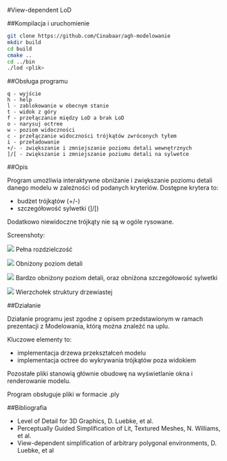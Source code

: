 
#View-dependent LoD

##Kompilacja i uruchomienie

~~~bash
git clone https://github.com/Cinabaar/agh-modelowanie
mkdir build
cd build
cmake ..
cd ../bin
./lod <plik>
~~~

##Obsługa programu

~~~
q - wyjście
h - help
l - zablokowanie w obecnym stanie
t - widok z góry
f - przełączanie między LoD a brak LoD
o - narysuj octree
w - poziom widoczności
c - przełączanie widoczności trójkątów zwróconych tyłem
i - przeładowanie
+/- - zwiększanie i zmniejszanie poziomu detali wewnętrznych
]/[ - zwiększanie i zmniejszanie poziumu detali na sylwetce
~~~

##Opis

Program umożliwia interaktywne obniżanie i zwiększanie poziomu detali danego modelu w zależności od podanych kryteriów. Dostępne krytera to:

- budżet trójkątów (+/-)
- szczegółowość sylwetki (]/[)

Dodatkowo niewidoczne trójkąty nie są w ogóle rysowane.

Screenshoty:

![](http://i.imgur.com/I3HdNhr.png)
Pełna rozdzielczość

![](http://i.imgur.com/dw3Ltzh.png)
Obniżony poziom detali

![](http://i.imgur.com/FVuGWqV.png)
Bardzo obniżony poziom detali, oraz obniżona szczegółowość sylwetki

![](http://i.imgur.com/2QvN3h3.png)
Wierzchołek struktury drzewiastej

##Działanie

Działanie programu jest zgodne z opisem przedstawionym w ramach prezentacji z Modelowania, którą można znaleźć na uplu.

Kluczowe elementy to:

- implementacja drzewa przekształceń modelu
- implementacja octree do wykrywania trójkątów poza widokiem

Pozostałe pliki stanowią głównie obudowę na wyświetlanie okna i renderowanie modelu.

Program obsługuje pliki w formacie .ply

##Bibliografia

- Level of Detail for 3D Graphics, D. Luebke, et al.
- Perceptually Guided Simplification of Lit, Textured Meshes, N. Williams, et al.
- View-dependent simplification of arbitrary polygonal environments, D. Luebke, et al

